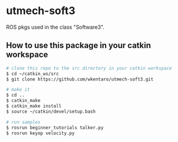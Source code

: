 utmech-soft3
============

ROS pkgs used in the class "Software3".


How to use this package in your catkin workspace
---
```bash
# clone this repo to the src directory in your catkin workspace
$ cd ~/catkin_ws/src
$ git clone https://github.com/wkentaro/utmech-soft3.git

# make it
$ cd ..
$ catkin_make
$ catkin_make install
$ source ~/catkin/devel/setup.bash

# run samples
$ rosrun beginner_tutorials talker.py
$ rosrun keyop velocity.py
```
